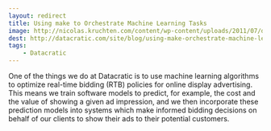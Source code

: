 ```yaml
---
layout: redirect
title: Using make to Orchestrate Machine Learning Tasks
image: http://nicolas.kruchten.com/content/wp-content/uploads/2011/07/dependencies.png
dest: http://datacratic.com/site/blog/using-make-orchestrate-machine-learning-tasks
tags:
    - Datacratic
---
```


One of the things we do at Datacratic is to use machine learning algorithms to optimize real-time bidding (RTB) policies for online display advertising. This means we train software models to predict, for example, the cost and the value of showing a given ad impression, and we then incorporate these prediction models into systems which make informed bidding decisions on behalf of our clients to show their ads to their potential customers.